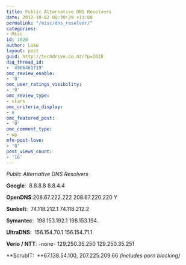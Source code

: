 ```yaml
---
title: Public Alternative DNS Resolvers
date: 2012-10-02 08:30:29 +13:00
permalink: "/misc/dns_resolver/"
categories:
- Misc
id: 1028
author: Luke
layout: post
guid: http://techdrive.co.nz/?p=1028
dsq_thread_id:
- '4966461719'
omc_review_enable:
- '0'
omc_user_ratings_visibility:
- '0'
omc_review_type:
- stars
omc_criteria_display:
- n
omc_featured_post:
- '0'
omc_comment_type:
- wp
mfn-post-love:
- '0'
post_views_count:
- '16'
---
```


_Public Alternative DNS Resolvers_

**Google**:  8.8.8.8 8.8.4.4

**OpenDNS**:208.67.222.222 208.67.220.220 Y

**Sunbelt**:  74.118.212.1 74.118.212.2

**Symantec**:  198.153.192.1 198.153.194.

**UltraDNS**:  156.154.70.1 156.154.71.1

**Verio / NTT**: -none- 129.250.35.250 129.250.35.251

**ScrubIT:  **67.138.54.100, 207.225.209.66 _(includes porn blocking)_
